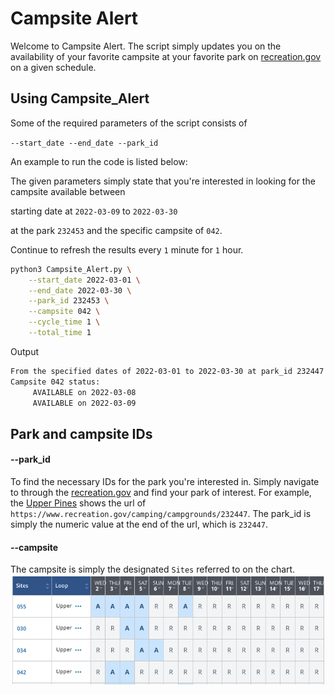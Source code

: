 


# Campsite Alert 

Welcome to Campsite Alert. The script simply updates you on the availability of your favorite campsite at your favorite park on [recreation.gov](https://recreation.gov/) on a given schedule. 



## Using Campsite_Alert

Some of the required parameters of the script consists of 

`--start_date --end_date --park_id`

An example to run the code is listed below: 

The given parameters simply state that you're interested in looking for the 
campsite available between 

starting date at `2022-03-09` to `2022-03-30` 

at the park `232453` and the specific campsite of `042`.

Continue to refresh the results every `1` minute for `1` hour. 

```bash
python3 Campsite_Alert.py \
    --start_date 2022-03-01 \
    --end_date 2022-03-30 \
    --park_id 232453 \
    --campsite 042 \
    --cycle_time 1 \
    --total_time 1
```

Output

```bash
From the specified dates of 2022-03-01 to 2022-03-30 at park_id 232447 
Campsite 042 status:  
     AVAILABLE on 2022-03-08
     AVAILABLE on 2022-03-09
```

## Park and campsite IDs 
#### --park_id
To find the necessary IDs for the park you're interested in. Simply navigate to through the 
[recreation.gov](https://recreation.gov/)
and find your park of interest. For example, the 
[Upper Pines](https://www.recreation.gov/camping/campgrounds/232447)
shows the url of 
`https://www.recreation.gov/camping/campgrounds/232447`. The park_id is simply the numeric value at the end of the url, which is `232447`. 

#### --campsite
The campsite is simply the designated `Sites` referred to on the chart. 
![Campsite chart](images/Campsite_availability_chart.png)







